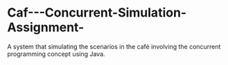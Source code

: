 # Caf---Concurrent-Simulation-Assignment-
A system that simulating the scenarios in the café involving the concurrent programming concept using Java. 
